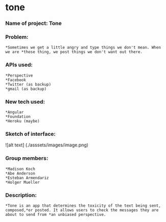 # tone

### Name of project: Tone

### Problem:
    *Sometimes we get a little angry and type things we don't mean. When we are *those thing, we post things we don't want out there. 

### APIs used:
    *Perspective
    *Facebook
    *Twitter (as backup)
    *gmail (as backup)

### New tech used:
    *Angular
    *Foundation
    *Heroku (maybe)

### Sketch of interface:

![alt text] (./asssets/images/image.png)

### Group members:
    *Madison Koch
    *Abe Anderson
    *Esteban Armendariz
    *Holger Mueller

### Description:
    *Tone is an app that determines the toxicity of the text being sent, composed,*or posted. It allows users to check the messages they are about to send from *an unbiased perspective.
